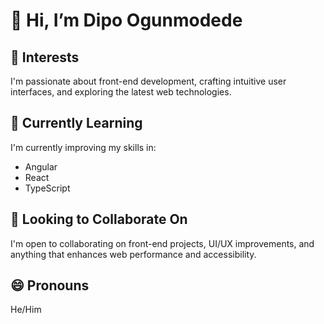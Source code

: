 # 👋 Hi, I’m Dipo Ogunmodede  

## 👀 Interests  
I'm passionate about front-end development, crafting intuitive user interfaces, and exploring the latest web technologies.  

## 🌱 Currently Learning  
I'm currently improving my skills in:  
- Angular  
- React  
- TypeScript  

## 💞️ Looking to Collaborate On  
I'm open to collaborating on front-end projects, UI/UX improvements, and anything that enhances web performance and accessibility.  

## 😄 Pronouns  
He/Him  
